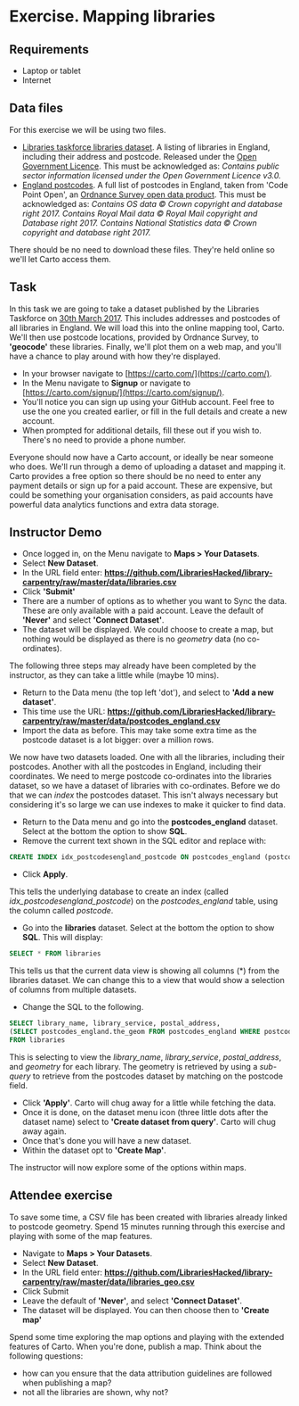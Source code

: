 Exercise.  Mapping libraries
============================

Requirements
------------

- Laptop or tablet
- Internet

Data files
----------

For this exercise we will be using two files.

- [Libraries taskforce libraries dataset](https://github.com/LibrariesHacked/library-carpentry/raw/master/data/libraries.csv).  A listing of libraries in England, including their address and postcode.  Released under the [Open Government Licence](http://www.nationalarchives.gov.uk/doc/open-government-licence/version/3/). This must be acknowledged as: *Contains public sector information licensed under the Open Government Licence v3.0.*
- [England postcodes](https://github.com/LibrariesHacked/library-carpentry/raw/master/data/postcodes_england.csv]).  A full list of postcodes in England, taken from 'Code Point Open', an [Ordnance Survey open data product](https://www.ordnancesurvey.co.uk/business-and-government/licensing/using-creating-data-with-os-products/os-opendata.html).  This must be acknowledged as: *Contains OS data © Crown copyright and database right 2017. Contains Royal Mail data © Royal Mail copyright and Database right 2017. Contains National Statistics data © Crown copyright and database right 2017.*

There should be no need to download these files.  They're held online so we'll let Carto access them.

Task
----

In this task we are going to take a dataset published by the Libraries Taskforce on [30th March 2017](https://librariestaskforce.blog.gov.uk/2017/03/30/library-data-the-story-so-far-and-next-steps/).  This includes addresses and postcodes of all libraries in England.  We will load this into the online mapping tool, Carto.  We'll then use postcode locations, provided by Ordnance Survey, to **'geocode'** these libraries.  Finally, we'll plot them on a web map, and you'll have a chance to play around with how they're displayed.

- In your browser navigate to [https://carto.com/](https://carto.com/).
- In the Menu navigate to **Signup** or navigate to [https://carto.com/signup/](https://carto.com/signup/).
- You'll notice you can sign up using your GitHub account.  Feel free to use the one you created earlier, or fill in the full details and create a new account.
- When prompted for additional details, fill these out if you wish to.  There's no need to provide a phone number.

Everyone should now have a Carto account, or ideally be near someone who does.  We'll run through a demo of uploading a dataset and mapping it.  Carto provides a free option so there should be no need to enter any payment details or sign up for a paid account.  These are expensive, but could be something your organisation considers, as paid accounts have powerful data analytics functions and extra data storage.

Instructor Demo
---------------

- Once logged in, on the Menu navigate to **Maps > Your Datasets**.
- Select **New Dataset**.
- In the URL field enter: **https://github.com/LibrariesHacked/library-carpentry/raw/master/data/libraries.csv**
- Click **'Submit'**
- There are a number of options as to whether you want to Sync the data. These are only available with a paid account.  Leave the default of **'Never'** and select **'Connect Dataset'**.
- The dataset will be displayed.  We could choose to create a map, but nothing would be displayed as there is no *geometry* data (no co-ordinates).

The following three steps may already have been completed by the instructor, as they can take a little while (maybe 10 mins).

- Return to the Data menu (the top left 'dot'), and select to **'Add a new dataset'**.
- This time use the URL: **https://github.com/LibrariesHacked/library-carpentry/raw/master/data/postcodes_england.csv**
- Import the data as before.  This may take some extra time as the postcode dataset is a lot bigger: over a million rows.

We now have two datasets loaded.  One with all the libraries, including their postcodes.  Another with all the postcodes in England, including their coordinates.  We need to merge postcode co-ordinates into the libraries dataset, so we have a dataset of libraries with co-ordinates.  Before we do that we can *index* the postcodes dataset. This isn't always necessary but considering it's so large we can use indexes to make it quicker to find data.

- Return to the Data menu and go into the **postcodes_england** dataset.  Select at the bottom the option to show **SQL**.
- Remove the current text shown in the SQL editor and replace with:

```SQL
CREATE INDEX idx_postcodesengland_postcode ON postcodes_england (postcode)
```

- Click **Apply**.

This tells the underlying database to create an index (called *idx_postcodesengland_postcode*) on the *postcodes_england* table, using the column called *postcode*.

- Go into the **libraries** dataset.  Select at the bottom the option to show **SQL**.  This will display:

```SQL
SELECT * FROM libraries
```

This tells us that the current data view is showing all columns (*) from the libraries dataset.  We can change this to a view that would show a selection of columns from multiple datasets.

- Change the SQL to the following.

```SQL
SELECT library_name, library_service, postal_address,
(SELECT postcodes_england.the_geom FROM postcodes_england WHERE postcodes_england.postcode = libraries.postcode)
FROM libraries
```

This is selecting to view the *library_name*, *library_service*, *postal_address*, and *geometry* for each library.  The geometry is retrieved by using a *sub-query* to retrieve from the postcodes dataset by matching on the postcode field.

- Click **'Apply'**.  Carto will chug away for a little while fetching the data.
- Once it is done, on the dataset menu icon (three little dots after the dataset name) select to **'Create dataset from query'**.  Carto will chug away again.
- Once that's done you will have a new dataset.
- Within the dataset opt to **'Create Map'**.

The instructor will now explore some of the options within maps.

Attendee exercise
-----------------

To save some time, a CSV file has been created with libraries already linked to postcode geometry.  Spend 15 minutes running through this exercise and playing with some of the map features.

- Navigate to **Maps > Your Datasets**.
- Select **New Dataset**.
- In the URL field enter: **https://github.com/LibrariesHacked/library-carpentry/raw/master/data/libraries_geo.csv**
- Click Submit
- Leave the default of **'Never'**, and select **'Connect Dataset'**.
- The dataset will be displayed.  You can then choose then to **'Create map'**

Spend some time exploring the map options and playing with the extended features of Carto.  When you're done, publish a map.  Think about the following questions:

- how can you ensure that the data attribution guidelines are followed when publishing a map?
- not all the libraries are shown, why not?